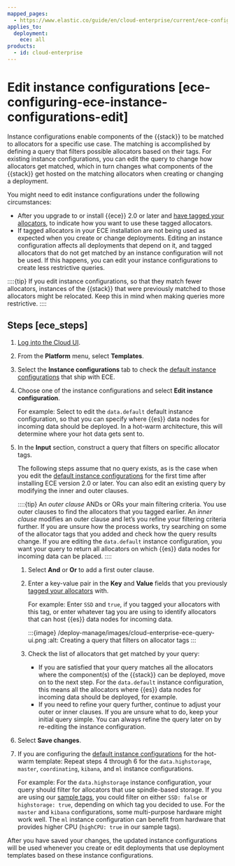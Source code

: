 ```yaml
---
mapped_pages:
  - https://www.elastic.co/guide/en/cloud-enterprise/current/ece-configuring-ece-instance-configurations-edit.html
applies_to:
  deployment:
    ece: all
products:
  - id: cloud-enterprise
---
```


# Edit instance configurations [ece-configuring-ece-instance-configurations-edit]

Instance configurations enable components of the {{stack}} to be matched to allocators for a specific use case. The matching is accomplished by defining a query that filters possible allocators based on their tags. For existing instance configurations, you can edit the query to change how allocators get matched, which in turn changes what components of the {{stack}} get hosted on the matching allocators when creating or changing a deployment.

You might need to edit instance configurations under the following circumstances:

* After you upgrade to or install {{ece}} 2.0 or later and [have tagged your allocators](ece-configuring-ece-tag-allocators.md), to indicate how you want to use these tagged allocators.
* If tagged allocators in your ECE installation are not being used as expected when you create or change deployments. Editing an instance configuration affects all deployments that depend on it, and tagged allocators that do not get matched by an instance configuration will not be used. If this happens, you can edit your instance configurations to create less restrictive queries.

::::{tip}
If you edit instance configurations, so that they match fewer allocators, instances of the {{stack}} that were previously matched to those allocators might be relocated. Keep this in mind when making queries more restrictive.
::::

## Steps [ece_steps]

1. [Log into the Cloud UI](log-into-cloud-ui.md).
2. From the **Platform** menu, select **Templates**.
3. Select the **Instance configurations** tab to check the [default instance configurations](./ece-configuring-ece-instance-configurations-default.md) that ship with ECE.
4. Choose one of the instance configurations and select **Edit instance configuration**.

    For example: Select to edit the `data.default` default instance configuration, so that you can specify where {{es}} data nodes for incoming data should be deployed. In a hot-warm architecture, this will determine where your hot data gets sent to.

5. In the **Input** section, construct a query that filters on specific allocator tags.

    The following steps assume that no query exists, as is the case when you edit the [default instance configurations](./ece-configuring-ece-instance-configurations-default.md) for the first time after installing ECE version 2.0 or later. You can also edit an existing query by modifying the inner and outer clauses.

    ::::{tip}
    An *outer clause* ANDs or ORs your main filtering criteria. You use outer clauses to find the allocators that you tagged earlier. An *inner clause* modifies an outer clause and let’s you refine your filtering criteria further. If you are unsure how the process works, try searching on some of the allocator tags that you added and check how the query results change. If you are editing the `data.default` instance configuration, you want your query to return all allocators on which {{es}} data nodes for incoming data can be placed.
    ::::


    1. Select **And** or **Or** to add a first outer clause.
    2. Enter a key-value pair in the **Key** and **Value** fields that you previously [tagged your allocators](ece-configuring-ece-tag-allocators.md) with.

        For example: Enter `SSD` and `true`, if you tagged your allocators with this tag, or enter whatever tag you are using to identify allocators that can host {{es}} data nodes for incoming data.

        :::{image} /deploy-manage/images/cloud-enterprise-ece-query-ui.png
        :alt: Creating a query that filters on allocator tags
        :::

    3. Check the list of allocators that get matched by your query:

        * If you are satisfied that your query matches all the allocators where the component(s) of the {{stack}} can be deployed, move on to the next step. For the `data.default` instance configuration, this means all the allocators where {{es}} data nodes for incoming data should be deployed, for example.
        * If you need to refine your query further, continue to adjust your outer or inner clauses. If you are unsure what to do, keep your initial query simple. You can always refine the query later on by re-editing the instance configuration.

6. Select **Save changes**.
7. If you are configuring the [default instance configurations](./ece-configuring-ece-instance-configurations-default.md) for the hot-warm template: Repeat steps 4 through 6 for the `data.highstorage`, `master`, `coordinating`, `kibana`, and `ml` instance configurations.

    For example: For the `data.highstorage` instance configuration, your query should filter for allocators that use spindle-based storage. If you are using our [sample tags](ece-configuring-ece-tag-allocators.md#allocator-sample-tags), you could filter on either `SSD: false` or `highstorage: true`, depending on which tag you decided to use. For the `master` and `kibana` configurations, some multi-purpose hardware might work well. The `ml` instance configuration can benefit from hardware that provides higher CPU (`highCPU: true` in our sample tags).


After you have saved your changes, the updated instance configurations will be used whenever you create or edit deployments that use deployment templates based on these instance configurations.


